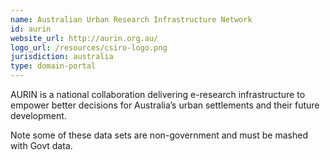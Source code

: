 ```yaml
---
name: Australian Urban Research Infrastructure Network
id: aurin
website_url: http://aurin.org.au/
logo_url: /resources/csiro-logo.png
jurisdiction: australia
type: domain-portal
---
```


AURIN is a national collaboration delivering e-research infrastructure to empower better decisions for Australia’s urban settlements and their future development.

Note some of these data sets are non-government and must be mashed with Govt data.